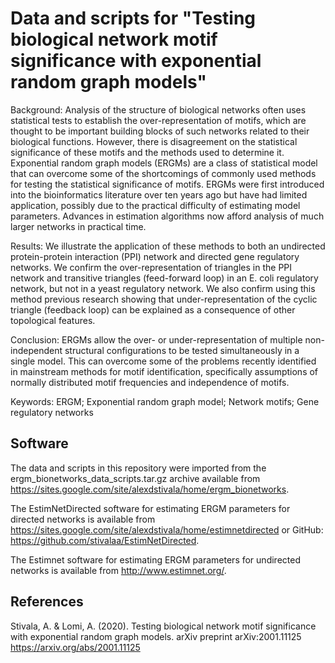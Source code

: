 # Data and scripts for "Testing biological network motif significance with exponential random graph models"

Background: Analysis of the structure of biological networks often
uses statistical tests to establish the over-representation of motifs,
which are thought to be important building blocks of such networks
related to their biological functions. However, there is disagreement
on the statistical significance of these motifs and the methods used
to determine it. Exponential random graph models (ERGMs) are a class
of statistical model that can overcome some of the shortcomings of
commonly used methods for testing the statistical significance of
motifs. ERGMs were first introduced into the bioinformatics literature
over ten years ago but have had limited application, possibly due to
the practical difficulty of estimating model parameters. Advances in
estimation algorithms now afford analysis of much larger networks in
practical time.

Results: We illustrate the application of these methods to both an
undirected protein-protein interaction (PPI) network and directed gene
regulatory networks.  We confirm the over-representation of triangles
in the PPI network and transitive triangles (feed-forward loop) in an
E. coli regulatory network, but not in a yeast regulatory network. We
also confirm using this method previous research showing that
under-representation of the cyclic triangle (feedback loop) can be
explained as a consequence of other topological features.

Conclusion: ERGMs allow the over- or under-representation of multiple
non-independent structural configurations to be tested simultaneously
in a single model. This can overcome some of the problems recently
identified in mainstream methods for motif identification,
specifically assumptions of normally distributed motif frequencies and
independence of motifs.

Keywords: ERGM; Exponential random graph model; Network motifs;
Gene regulatory networks


## Software

The data and scripts in this repository were imported from the ergm_bionetworks_data_scripts.tar.gz archive available from https://sites.google.com/site/alexdstivala/home/ergm_bionetworks.

The EstimNetDirected software for estimating ERGM parameters for directed networks is available from https://sites.google.com/site/alexdstivala/home/estimnetdirected or GitHub: https://github.com/stivalaa/EstimNetDirected.

The Estimnet software for estimating ERGM parameters for undirected networks is available from http://www.estimnet.org/.

## References
Stivala, A. & Lomi, A. (2020). Testing biological network motif significance with exponential random graph models. arXiv preprint arXiv:2001.11125 https://arxiv.org/abs/2001.11125
